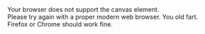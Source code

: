<!DOCTYPE html>
<html lang="en">
<head>
  <meta charset="UTF-8">
  <meta name="description" content="Shaders yay">
  <meta name="keywords" content="Shader,Shaders,Shady,Amazing,Wow,So,Cool">
  <meta name="author" content="Johannes Østergaard">
  <meta name="viewport" content="width=device-width, initial-scale=1.0">
  <meta http-equiv="X-UA-Compatible" content="ie=edge">
  <link rel="stylesheet" href="stylesheets/style.css" />
  <link rel="icon"  type="image/png" href="images/favicon.png">
  <script src="scripts/vector.js"></script>
  <script src="scripts/gl-matrix.js"></script>
  <script src="scripts/functions.js"></script>
  <script src="scripts/shader.js"></script>
  <title>Shady Shaders</title>
</head>
<body>
  <div class="main-content">
    <canvas id="canvas">Your browser does not support the canvas element.<br>
    Please try again with a proper modern web browser. You old fart.<br>
    Firefox or Chrome should work fine.</canvas>
  </div>
  <script src="scripts/main.js" defer></script>
</body>
</html>
